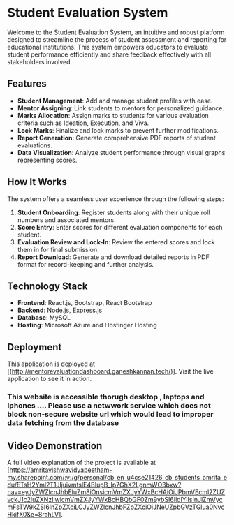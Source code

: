 # Student Evaluation System

Welcome to the Student Evaluation System, an intuitive and robust platform designed to streamline the process of student assessment and reporting for educational institutions. This system empowers educators to evaluate student performance efficiently and share feedback effectively with all stakeholders involved.

## Features

- **Student Management**: Add and manage student profiles with ease.
- **Mentor Assigning**: Link students to mentors for personalized guidance.
- **Marks Allocation**: Assign marks to students for various evaluation criteria such as Ideation, Execution, and Viva.
- **Lock Marks**: Finalize and lock marks to prevent further modifications.
- **Report Generation**: Generate comprehensive PDF reports of student evaluations.
- **Data Visualization**: Analyze student performance through visual graphs representing scores.

## How It Works

The system offers a seamless user experience through the following steps:

1. **Student Onboarding**: Register students along with their unique roll numbers and associated mentors.
2. **Score Entry**: Enter scores for different evaluation components for each student.
3. **Evaluation Review and Lock-In**: Review the entered scores and lock them in for final submission.
4. **Report Download**: Generate and download detailed reports in PDF format for record-keeping and further analysis.

## Technology Stack

- **Frontend**: React.js, Bootstrap, React Bootstrap
- **Backend**: Node.js, Express.js
- **Database**: MySQL 
- **Hosting**: Microsoft Azure and Hostinger Hosting


## Deployment

This application is deployed at [(http://mentorevaluationdashboard.ganeshkannan.tech/)]. Visit the live application to see it in action.

### This website is accessible thorugh desktop , laptops and Iphones .... Please use a netwwork service which does not block non-secure website url which would lead to improper data fetching from the database

## Video Demonstration

A full video explanation of the project is available at [https://amritavishwavidyapeetham-my.sharepoint.com/:v:/g/personal/cb_en_u4cse21426_cb_students_amrita_edu/ETsH2Yml2T1JljuivmtslE4BIupB_lp7GhX2LgnmWO3bxw?nav=eyJyZWZlcnJhbEluZm8iOnsicmVmZXJyYWxBcHAiOiJPbmVEcml2ZUZvckJ1c2luZXNzIiwicmVmZXJyYWxBcHBQbGF0Zm9ybSI6IldlYiIsInJlZmVycmFsTW9kZSI6InZpZXciLCJyZWZlcnJhbFZpZXciOiJNeUZpbGVzTGlua0NvcHkifX0&e=8rahLV].

